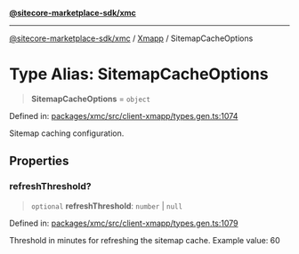 [**@sitecore-marketplace-sdk/xmc**](../../../../README.md)

***

[@sitecore-marketplace-sdk/xmc](../../../../README.md) / [Xmapp](../README.md) / SitemapCacheOptions

# Type Alias: SitemapCacheOptions

> **SitemapCacheOptions** = `object`

Defined in: [packages/xmc/src/client-xmapp/types.gen.ts:1074](https://github.com/Sitecore/marketplace-sdk/blob/main/packages/xmc/src/client-xmapp/types.gen.ts#L1074)

Sitemap caching configuration.

## Properties

### refreshThreshold?

> `optional` **refreshThreshold**: `number` \| `null`

Defined in: [packages/xmc/src/client-xmapp/types.gen.ts:1079](https://github.com/Sitecore/marketplace-sdk/blob/main/packages/xmc/src/client-xmapp/types.gen.ts#L1079)

Threshold in minutes for refreshing the sitemap cache.
Example value: 60
